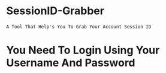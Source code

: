 # SessionID-Grabber
    
    A Tool That Help's You To Grab Your Account Session ID

# You Need To Login Using Your Username And Password
